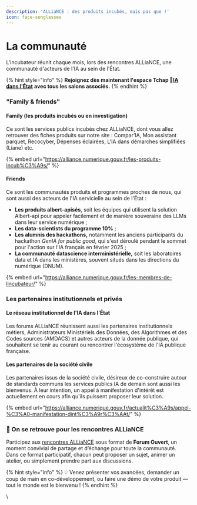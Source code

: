 ```yaml
---
description: 'ALLiaNCE : des produits incubés, mais pas que !'
icon: face-sunglasses
---
```


# La communauté

L'incubateur réunit chaque mois, lors des rencontres ALLiaNCE, une communauté d'acteurs de l'IA au sein de l'État.&#x20;

{% hint style="info" %}
**Rejoignez dès maintenant l'espace Tchap 🤖**[**IA dans l'État**](https://tchap.gouv.fr/#/room/#IAdansltatSpKrvQH2Odu:agent.dinum.tchap.gouv.fr) **avec tous les salons associés.**
{% endhint %}

### "Family & friends"

#### Family (les produits incubés ou en investigation)

Ce sont les services publics incubés chez ALLiaNCE, dont vous allez retrouver des fiches produits sur notre site : Compar’IA, Mon assistant parquet, Recocyber, Dépenses éclairées, L'IA dans démarches simplifiées (Liane) etc.

{% embed url="https://alliance.numerique.gouv.fr/les-produits-incub%C3%A9s/" %}

#### **Friends**&#x20;

Ce sont les communautés produits et programmes proches de nous, qui sont aussi des acteurs de l'IA servicielle au sein de l'État :

* **Les produits albert-apisés**, soit les équipes qui utilisent la solution Albert-api pour appeler facilement et de manière souveraine des LLMs dans leur service numérique ;
* **Les data-scientists du programme 10%** ;
* **Les alumnis des hackathons,** notamment les anciens participants du hackathon _GenIA for public good_, qui s'est déroulé pendant le sommet pour l'action sur l'IA français en février 2025 ;
* **La communauté datascience interministérielle,** soit les laboratoires data et IA dans les ministères, souvent situés dans les directions du numérique (DNUM).&#x20;

{% embed url="https://alliance.numerique.gouv.fr/les-membres-de-lincubateur/" %}

### Les partenaires institutionnels et privés

#### Le réseau institutionnel de l'IA dans l'État

Les forums ALLiaNCE réunissent aussi les partenaires institutionnels métiers, Administrateurs Ministériels des Données, des Algorithmes et des Codes sources (AMDACS) et autres acteurs de la donnée publique, qui souhaitent se tenir au courant ou rencontrer l'écosystème de l'IA publique française.

#### Les partenaires de la société civile

Les partenaires issus de la société civile, désireux de co-construire autour de standards communs les services publics IA de demain sont aussi les bienvenus. À leur intention, un appel à manifestation d'intérêt est actuellement en cours afin qu'ils puissent proposer leur solution.&#x20;

{% embed url="https://alliance.numerique.gouv.fr/actualit%C3%A9s/appel-%C3%A0-manifestation-dint%C3%A9r%C3%AAt/" %}

### 📆 On se retrouve pour les rencontres ALLiaNCE

Participez aux [rencontres ALLiaNCE](rituel-alliance.md) sous format de **Forum Ouvert**, un moment convivial de partage et d’échange pour toute la communauté.\
Dans ce format participatif, chacun peut proposer un sujet, animer un atelier, ou simplement prendre part aux discussions.

{% hint style="info" %}
💡 Venez présenter vos avancées, demander un coup de main en co-développement, ou faire une démo de votre produit — tout le monde est le bienvenu !
{% endhint %}



\

